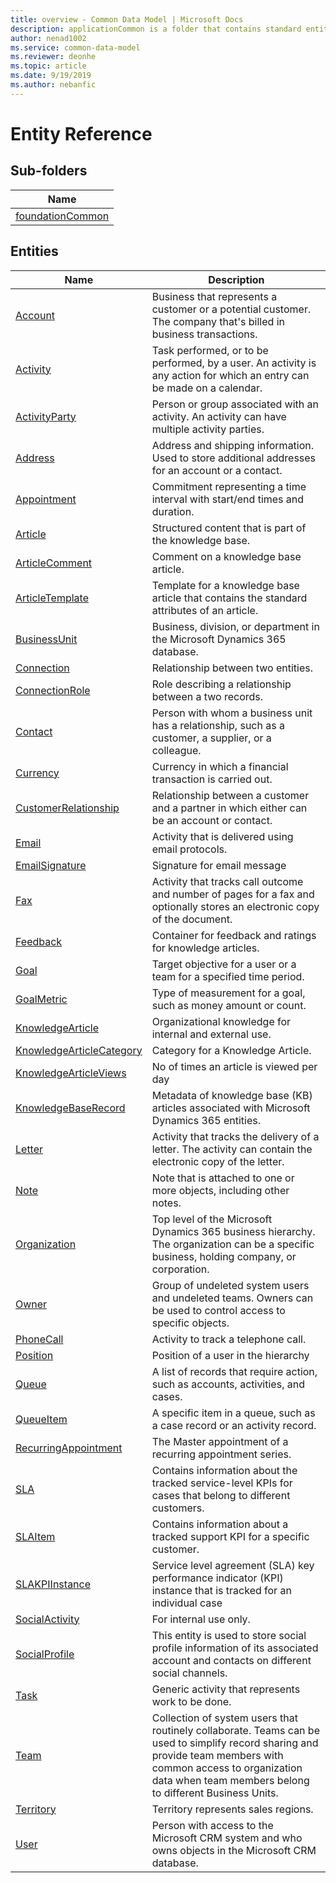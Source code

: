 ```yaml
---
title: overview - Common Data Model | Microsoft Docs
description: applicationCommon is a folder that contains standard entities related to the Common Data Model.
author: nenad1002
ms.service: common-data-model
ms.reviewer: deonhe
ms.topic: article
ms.date: 9/19/2019
ms.author: nebanfic
---
```


# Entity Reference


## Sub-folders

|Name|
|---|
|[foundationCommon](foundationCommon/overview.md)|




## Entities

|Name|Description|
|---|---|
|[Account](Account.md)|Business that represents a customer or a potential customer. The company that's billed in business transactions.  |
|[Activity](Activity.md)|Task performed, or to be performed, by a user. An activity is any action for which an entry can be made on a calendar.  |
|[ActivityParty](ActivityParty.md)|Person or group associated with an activity. An activity can have multiple activity parties.  |
|[Address](Address.md)|Address and shipping information. Used to store additional addresses for an account or a contact.  |
|[Appointment](Appointment.md)|Commitment representing a time interval with start/end times and duration.  |
|[Article](Article.md)|Structured content that is part of the knowledge base.  |
|[ArticleComment](ArticleComment.md)|Comment on a knowledge base article.  |
|[ArticleTemplate](ArticleTemplate.md)|Template for a knowledge base article that contains the standard attributes of an article.  |
|[BusinessUnit](BusinessUnit.md)|Business, division, or department in the Microsoft Dynamics 365 database.  |
|[Connection](Connection.md)|Relationship between two entities.  |
|[ConnectionRole](ConnectionRole.md)|Role describing a relationship between a two records.  |
|[Contact](Contact.md)|Person with whom a business unit has a relationship, such as a customer, a supplier, or a colleague.  |
|[Currency](Currency.md)|Currency in which a financial transaction is carried out.  |
|[CustomerRelationship](CustomerRelationship.md)|Relationship between a customer and a partner in which either can be an account or contact.  |
|[Email](Email.md)|Activity that is delivered using email protocols.  |
|[EmailSignature](EmailSignature.md)|Signature for email message  |
|[Fax](Fax.md)|Activity that tracks call outcome and number of pages for a fax and optionally stores an electronic copy of the document.  |
|[Feedback](Feedback.md)|Container for feedback and ratings for knowledge articles.  |
|[Goal](Goal.md)|Target objective for a user or a team for a specified time period.  |
|[GoalMetric](GoalMetric.md)|Type of measurement for a goal, such as money amount or count.  |
|[KnowledgeArticle](KnowledgeArticle.md)|Organizational knowledge for internal and external use.  |
|[KnowledgeArticleCategory](KnowledgeArticleCategory.md)|Category for a Knowledge Article.  |
|[KnowledgeArticleViews](KnowledgeArticleViews.md)|No of times an article is viewed per day  |
|[KnowledgeBaseRecord](KnowledgeBaseRecord.md)|Metadata of knowledge base (KB) articles associated with Microsoft Dynamics 365 entities.  |
|[Letter](Letter.md)|Activity that tracks the delivery of a letter. The activity can contain the electronic copy of the letter.  |
|[Note](Note.md)|Note that is attached to one or more objects, including other notes.  |
|[Organization](Organization.md)|Top level of the Microsoft Dynamics 365 business hierarchy. The organization can be a specific business, holding company, or corporation.  |
|[Owner](Owner.md)|Group of undeleted system users and undeleted teams. Owners can be used to control access to specific objects.  |
|[PhoneCall](PhoneCall.md)|Activity to track a telephone call.  |
|[Position](Position.md)|Position of a user in the hierarchy  |
|[Queue](Queue.md)|A list of records that require action, such as accounts, activities, and cases.  |
|[QueueItem](QueueItem.md)|A specific item in a queue, such as a case record or an activity record.  |
|[RecurringAppointment](RecurringAppointment.md)|The Master appointment of a recurring appointment series.  |
|[SLA](SLA.md)|Contains information about the tracked service-level KPIs for cases that belong to different customers.  |
|[SLAItem](SLAItem.md)|Contains information about a tracked support KPI for a specific customer.  |
|[SLAKPIInstance](SLAKPIInstance.md)|Service level agreement (SLA) key performance indicator (KPI) instance that is tracked for an individual case  |
|[SocialActivity](SocialActivity.md)|For internal use only.  |
|[SocialProfile](SocialProfile.md)|This entity is used to store social profile information of its associated account and contacts on different social channels.  |
|[Task](Task.md)|Generic activity that represents work to be done.  |
|[Team](Team.md)|Collection of system users that routinely collaborate. Teams can be used to simplify record sharing and provide team members with common access to organization data when team members belong to different Business Units.  |
|[Territory](Territory.md)|Territory represents sales regions.  |
|[User](User.md)|Person with access to the Microsoft CRM system and who owns objects in the Microsoft CRM database.  |

